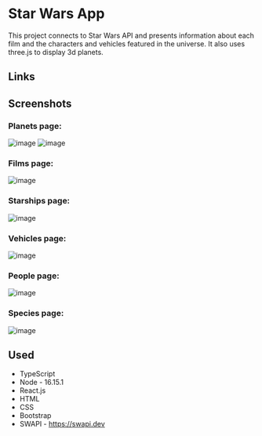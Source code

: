 # Star Wars App

This project connects to Star Wars API and presents information about each film and the characters and vehicles featured in the universe.
It also uses three.js to display 3d planets.

## Links


## Screenshots

### Planets page:

![image](https://user-images.githubusercontent.com/92679685/226358411-376a4cc1-481b-40d9-a5d0-2c2150dabf05.png)
![image](https://user-images.githubusercontent.com/92679685/226358536-1b9ee8f9-d206-4fcc-8570-4a21a1cbb53f.png)

### Films page:

![image](https://user-images.githubusercontent.com/92679685/226358945-4220b2ac-c560-4536-a4d2-3c52e866aada.png)

### Starships page:

![image](https://user-images.githubusercontent.com/92679685/226359301-2979e955-e9f8-47c1-8213-95f59232c380.png)

### Vehicles page:

![image](https://user-images.githubusercontent.com/92679685/226359414-bf07c183-b1af-4485-a4ae-17379aa11823.png)

### People page:

![image](https://user-images.githubusercontent.com/92679685/226359500-eeffcf23-b160-4d32-ac70-1f86c0c4dcb2.png)

### Species page:

![image](https://user-images.githubusercontent.com/92679685/226359627-71d76022-d074-49a5-83ad-b6d72d4d89d3.png)

## Used

  - TypeScript
  - Node - 16.15.1
  - React.js
  - HTML
  - CSS
  - Bootstrap
  - SWAPI - https://swapi.dev